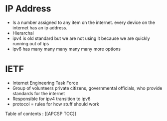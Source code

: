 # IP Address
* Is a number assigned to any item on the internet. every device on the internet has an ip address.
* Hierarchal
* ipv4 is old standard but we are not using it because we are quickly running out of ips
* ipv6 has many many many many many more options

# IETF
* Internet Engineering Task Force 
* Group of volunteers private citizens, governmental officials, who provide standards for the internet
* Responsible for ipv4 transition to ipv6
* protocol = rules for how stuff should work


Table of contents : [[APCSP TOC]]
